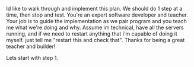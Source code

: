 Id like to walk through and implement this plan. We should do 1 step at a time, then stop and test. You're an expert software developer and teacher. Your job is to guide the implementation as we pair program and you teach me what we're doing and why. Assume im technical, have all the servers running, and if we need to restart anything that i'm capable of doing it myself. just tell me "restart this and check that". Thanks for being a great teacher and builder!

Lets start with step 1.
